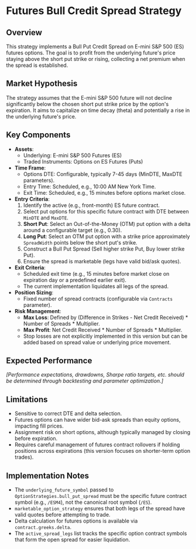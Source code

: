 # Futures Bull Credit Spread Strategy

## Overview
This strategy implements a Bull Put Credit Spread on E-mini S&P 500 (ES) futures options. The goal is to profit from the underlying future's price staying above the short put strike or rising, collecting a net premium when the spread is established.

## Market Hypothesis
The strategy assumes that the E-mini S&P 500 future will not decline significantly below the chosen short put strike price by the option's expiration. It aims to capitalize on time decay (theta) and potentially a rise in the underlying future's price.

## Key Components
- **Assets**:
    - Underlying: E-mini S&P 500 Futures (ES)
    - Traded Instruments: Options on ES Futures (Puts)
- **Time Frame**:
    - Options DTE: Configurable, typically 7-45 days (MinDTE, MaxDTE parameters).
    - Entry Time: Scheduled, e.g., 10:00 AM New York Time.
    - Exit Time: Scheduled, e.g., 15 minutes before options market close.
- **Entry Criteria**:
    1. Identify the active (e.g., front-month) ES future contract.
    2. Select put options for this specific future contract with DTE between `MinDTE` and `MaxDTE`.
    3. **Short Put**: Select an Out-of-the-Money (OTM) put option with a delta around a configurable target (e.g., 0.30).
    4. **Long Put**: Select an OTM put option with a strike price approximately `SpreadWidth` points below the short put's strike.
    5. Construct a Bull Put Spread (Sell higher strike Put, Buy lower strike Put).
    6. Ensure the spread is marketable (legs have valid bid/ask quotes).
- **Exit Criteria**:
    - Scheduled exit time (e.g., 15 minutes before market close on expiration day or a predefined earlier exit).
    - The current implementation liquidates all legs of the spread.
- **Position Sizing**:
    - Fixed number of spread contracts (configurable via `Contracts` parameter).
- **Risk Management**:
    - **Max Loss**: Defined by (Difference in Strikes - Net Credit Received) * Number of Spreads * Multiplier.
    - **Max Profit**: Net Credit Received * Number of Spreads * Multiplier.
    - Stop losses are not explicitly implemented in this version but can be added based on spread value or underlying price movement.

## Expected Performance
*[Performance expectations, drawdowns, Sharpe ratio targets, etc. should be determined through backtesting and parameter optimization.]*

## Limitations
- Sensitive to correct DTE and delta selection.
- Futures options can have wider bid-ask spreads than equity options, impacting fill prices.
- Assignment risk on short options, although typically managed by closing before expiration.
- Requires careful management of futures contract rollovers if holding positions across expirations (this version focuses on shorter-term option trades).

## Implementation Notes
- The `underlying_future_symbol` passed to `OptionStrategies.bull_put_spread` must be the specific future contract symbol (e.g., `/ESM4`), not the canonical root symbol (`/ES`).
- `marketable_option_strategy` ensures that both legs of the spread have valid quotes before attempting to trade.
- Delta calculation for futures options is available via `contract.greeks.delta`.
- The `active_spread_legs` list tracks the specific option contract symbols that form the open spread for easier liquidation.
